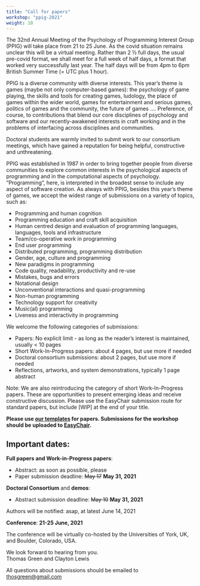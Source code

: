 ```yaml
---
title: "Call for papers"
workshop: "ppig-2021"
weight: 10
---
```


The 32nd Annual Meeting of the Psychology of Programming Interest Group (PPIG) will take place from 21 to 25 June. As the covid situation remains unclear this will be a virtual meeting. Rather than 2 ½ full days, the usual pre-covid format, we shall meet for a full week of half days, a format that worked very successfully last year. The half days will be from 4pm to 6pm British Summer Time (= UTC plus 1 hour).

PPIG is a diverse community with diverse interests. This year’s theme is games (maybe not only computer-based games):  the psychology of game playing, the skills and tools for creating games, ludology, the place of games within the wider world, games for entertainment and serious games, politics of games and the community, the future of games .... Preference, of course, to contributions that blend our core disciplines of psychology and software and our recently-awakened interests in craft working and in the problems of interfacing across disciplines and communities.

Doctoral students are warmly invited to submit work to our consortium meetings, which have gained a reputation for being helpful, constructive and unthreatening.

PPIG was established in 1987 in order to bring together people from diverse communities to explore common interests in the psychological aspects of programming and in the computational aspects of psychology. “Programming”, here, is interpreted in the broadest sense to include any aspect of software creation. As always with PPIG, besides this year’s theme of games, we accept the widest range of submissions on a variety of topics, such as:

- Programming and human cognition
- Programming education and craft skill acquisition
- Human centred design and evaluation of programming languages, languages, tools and infrastructure
- Team/co-operative work in programming
- End user programming
- Distributed programming, programming distribution
- Gender, age, culture and programming
- New paradigms in programming
- Code quality, readability, productivity and re-use
- Mistakes, bugs and errors
- Notational design
- Unconventional interactions and quasi-programming
- Non-human programming
- Technology support for creativity
- Music(al) programming
- Liveness and interactivity in programming

We welcome the following categories of submissions:

- Papers: No explicit limit - as long as the reader’s interest is maintained, usually < 10 pages
- Short Work-In-Progress papers: about 4 pages, but use more if needed
- Doctoral consortium submissions: about 2 pages, but use more if needed
- Reflections, artworks, and system demonstrations, typically 1 page abstract

Note: We are also reintroducing the category of short Work-In-Progress papers. These are opportunities to present emerging ideas and receive constructive discussion. Please use the EasyChair submission route for standard papers, but include \[WIP\] at the end of your title.

**Please use [our templates](/author-resources/paper-templates) for papers. Submissions for the workshop should be uploaded to [EasyChair](https://easychair.org/conferences/?conf=ppig2021).**

## Important dates:

**Full papers and Work-in-Progress papers**:
* Abstract: as soon as possible, please
* Paper submission deadline: ~~May 17~~ **May 31, 2021**

**Doctoral Consortium** and **demos**:
* Abstract submission deadline: ~~May 10~~ **May 31, 2021**

Authors will be notified: asap, at latest June 14, 2021

**Conference**: **21-25 June, 2021**


The conference will be virtually co-hosted by the Universities of York, UK, and Boulder, Colorado, USA.


We look forward to hearing from you. \
Thomas Green and Clayton Lewis

All questions about submissions should be emailed to thosgreen@gmail.com
